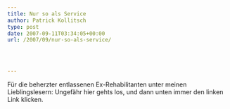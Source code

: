 ```yaml
---
title: Nur so als Service
author: Patrick Kollitsch
type: post
date: 2007-09-11T03:34:05+00:00
url: /2007/09/nur-so-als-service/




---
```

Für die beherzter entlassenen Ex-Rehabilitanten unter meinen Lieblingslesern: Ungefähr hier gehts los, und dann unten immer den linken Link klicken.
